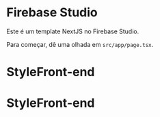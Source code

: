 # Firebase Studio

Este é um template NextJS no Firebase Studio.

Para começar, dê uma olhada em `src/app/page.tsx`.
# StyleFront-end
# StyleFront-end
